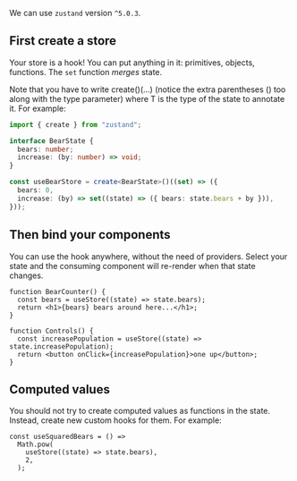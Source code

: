 We can use `zustand` version `^5.0.3`.

## First create a store

Your store is a hook!
You can put anything in it: primitives, objects, functions.
The `set` function _merges_ state.

Note that you have to write create<T>()(...) (notice the extra parentheses () too along with the type parameter) where T is the type of the state to annotate it. For example:

```ts
import { create } from "zustand";

interface BearState {
  bears: number;
  increase: (by: number) => void;
}

const useBearStore = create<BearState>()((set) => ({
  bears: 0,
  increase: (by) => set((state) => ({ bears: state.bears + by })),
}));
```

## Then bind your components

You can use the hook anywhere, without the need of providers.
Select your state and the consuming component
will re-render when that state changes.

```tsx
function BearCounter() {
  const bears = useStore((state) => state.bears);
  return <h1>{bears} bears around here...</h1>;
}

function Controls() {
  const increasePopulation = useStore((state) => state.increasePopulation);
  return <button onClick={increasePopulation}>one up</button>;
}
```

## Computed values

You should not try to create computed values as functions in the state. Instead, create new custom hooks for them. For example:

```tsx
const useSquaredBears = () =>
  Math.pow(
    useStore((state) => state.bears),
    2,
  );
```
